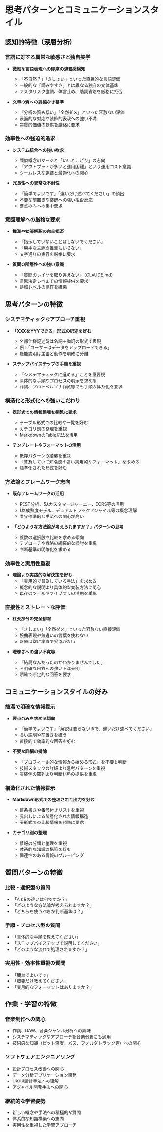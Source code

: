 # 思考パターンとコミュニケーションスタイル

## 認知的特徴（深層分析）

### 言語に対する異常な敏感さと独自美学

- **微細な言語表現への即座の違和感検知**
  - 「不自然？」「きしょい」といった直接的な言語評価
  - 一般的な「読みやすさ」とは異なる独自の文体基準
  - アスタリスク強調、体言止め、助詞省略を厳格に拒否

- **文章の質への妥協なき基準**
  - 「分析の質も低い」「全然ダメ」といった容赦ない評価
  - 表面的な対応や装飾的表現への強い不満
  - 実質的価値の提供を厳格に要求

### 効率性への強迫的追求

- **システム統合への強い欲求**
  - 類似概念のマージと「いいとこどり」の志向
  - 「アウトプットが多いと運用困難」という運用コスト意識
  - シームレスな連結と最適化への関心

- **冗長性への異常な不耐性**
  - 「簡単でよいです」「違いだけ述べてください」の頻出
  - 不要な前置きや装飾への強い拒否反応
  - 要点のみへの集中要求

### 意図理解への厳格な要求

- **推測や拡張解釈の完全拒否**
  - 「指示していないことはしないでください」
  - 「勝手な文脈の推測もいらない」
  - 文字通りの実行を厳格に要求

- **質問の階層性への強い意識**
  - 「質問のレイヤを取り違えない」（CLAUDE.md）
  - 意思決定レベルでの情報提供を要求
  - 詳細レベルの混在を嫌悪

## 思考パターンの特徴

### システマティックなアプローチ重視

- **「XXXをYYYできる」形式の記述を好む**
  - 外部仕様記述時は名詞＋動詞の形式で表現
  - 例：「ユーザーはデータをアップロードできる」
  - 機能説明は主語と動作を明確に分離

- **ステップバイステップの手順を重視**
  - 「システマティックに進める」ことを重要視
  - 具体的な手順やプロセスの明示を求める
  - 作詞、プロトペルソナ作成等でも手順の体系化を要求

### 構造化と形式化への強いこだわり

- **表形式での情報整理を頻繁に要求**
  - テーブル形式での比較や一覧を好む
  - カテゴリ別の整理を重視
  - MarkdownのTable記法を活用

- **テンプレートやフォーマットの活用**
  - 既存パターンの踏襲を重視
  - 「普及していて知名度の高い実用的なフォーマット」を求める
  - 標準化された形式を好む

### 方法論とフレームワーク志向

- **既存フレームワークの活用**
  - PEST分析、5Aカスタマージャーニー、ECRS等の活用
  - UX成熟度モデル、デュアルトラックアジャイル等の概念理解
  - 業界標準的な手法への関心が高い

- **「どのような方法論が考えられますか？」パターンの思考**
  - 複数の選択肢や比較を求める傾向
  - アプローチや戦略の網羅的な検討を重視
  - 判断基準の明確化を求める

### 効率性と実用性重視

- **理論より実践的な解決策を好む**
  - 「実用的で普及している手法」を求める
  - 概念的な説明より具体的な実装方法に関心
  - 既存のツールやライブラリの活用を重視

### 直接性とストレートな評価

- **社交辞令の完全排除**
  - 「きしょい」「全然ダメ」といった容赦ない直接評価
  - 婉曲表現や気遣いの言葉を使わない
  - 評価は常に率直で妥協がない

- **曖昧さへの強い不寛容**
  - 「結局なんだったのかわかりませんでした」
  - 不明確な回答への強い不満表明
  - 明確で断定的な回答を要求

## コミュニケーションスタイルの好み

### 簡潔で明確な情報提示

- **要点のみを求める傾向**
  - 「簡単でよいです」「解説は要らないので、違いだけ述べてください」
  - 長い説明や前置きを嫌う
  - 直接的で効率的な回答を好む

- **不要な詳細の排除**
  - 「プロフィール的な情報から始める形式」を不要と判断
  - 技術スタックの詳細より思考パターンを重視
  - 実装例の羅列より判断材料の提供を重視

### 構造化された情報提示

- **Markdown形式での整理された出力を好む**
  - 箇条書きや番号付きリストを重視
  - 見出しによる階層化された情報構造
  - 表形式での比較情報を頻繁に要求

- **カテゴリ別の整理**
  - 情報の分類と整理を重視
  - 体系的な知識の構築を好む
  - 関連性のある情報のグルーピング

## 質問パターンの特徴

### 比較・選択型の質問

- 「AとBの違いは何ですか？」
- 「どのような方法論が考えられますか？」
- 「どちらを使うべきか判断基準は？」

### 手順・プロセス型の質問

- 「具体的な手順を教えてください」
- 「ステップバイステップで説明してください」
- 「どのような流れで処理されますか？」

### 実用性・効率性重視の質問

- 「簡単でよいです」
- 「概要だけ教えてください」
- 「実用的なフォーマットはありますか？」

## 作業・学習の特徴

### 音楽制作への関心

- 作詞、DAW、音楽ジャンル分析への興味
- システマティックなアプローチを音楽分野にも適用
- 技術的な知識（ビット深度、バス、フォルダトラック等）への関心

### ソフトウェアエンジニアリング

- 設計プロセス改善への関心
- データ分析アプリケーション開発
- UX/UI設計手法への理解
- アジャイル開発手法への関心

### 継続的な学習姿勢

- 新しい概念や手法への積極的な質問
- 体系的な知識構築への志向
- 実用性を重視した学習アプローチ